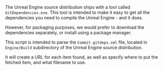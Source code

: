 The Unreal Engine source distribution ships with a tool called
`GitDependencies.exe`. This tool is intended to make it easy to get all the
dependencies you need to compile the Unreal Engine - and it does.

However, for packaging purposes, we would prefer to download the dependencies
separately, or install using a package manager.

This script is intended to parse the `Commit.gitdeps.xml` file, located in
`Engine/Build` subdirectory of the Unreal Engine source distribution.

It will create a URL for each item found, as well as specify where to put the
fetched item, and what filename to use.
